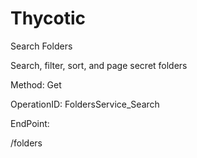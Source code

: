 #     Thycotic


Search Folders

Search, filter, sort, and page secret folders

Method: Get

OperationID: FoldersService_Search

EndPoint:

/folders
